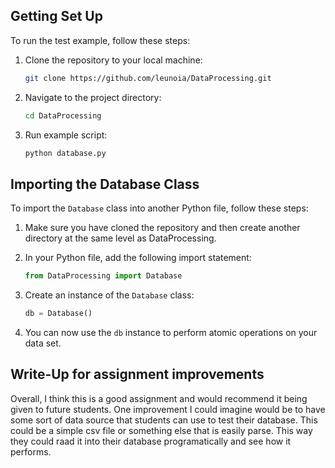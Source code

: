 ## Getting Set Up

To run the test example, follow these steps:

1. Clone the repository to your local machine:
    ```bash
    git clone https://github.com/leunoia/DataProcessing.git
    ```

2. Navigate to the project directory:
    ```bash
    cd DataProcessing
    ```
3. Run example script:
    ```bash
    python database.py
    ```

## Importing the Database Class

To import the `Database` class into another Python file, follow these steps:

1. Make sure you have cloned the repository and then create another directory at the same level as DataProcessing.



2. In your Python file, add the following import statement:
    ```python
    from DataProcessing import Database
    ```

3. Create an instance of the `Database` class:
    ```python
    db = Database()
    ```

4. You can now use the `db` instance to perform atomic operations on your data set.


## Write-Up for assignment improvements

Overall, I think this is a good assignment and would recommend it being given to future students. One improvement I could imagine would be to have some sort of data source that students can use to test their database. This could be a simple csv file or something else that is easily parse. This way they could raad it into their database programatically and see how it performs.

